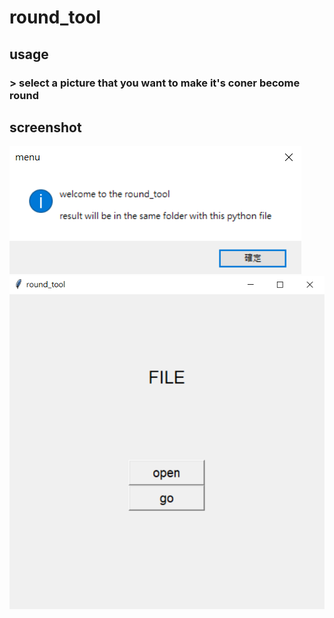 # round_tool
## usage
### > select a picture that you want to make it's coner become round
## screenshot
![Alt text](pic/1.png)
![Alt text](pic/2.png)
